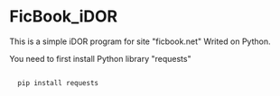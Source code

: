 # FicBook_iDOR
This is a simple iDOR program for site "ficbook.net" Writed on Python.

You need to first install Python library "requests"

<code>
  pip install requests
  </code>
